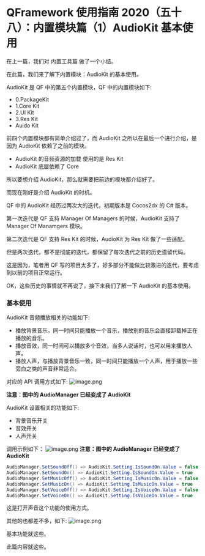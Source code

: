 # QFramework 使用指南 2020（五十八）：内置模块篇（1）AudioKit 基本使用
在上一篇，我们对 内置工具篇 做了一个小结。

在此篇，我们来了解下内置模块：AudioKit 的基本使用。


AudioKit 是 QF 中的第五个内置模块，QF 中的内置模块如下:
* 0.PackageKit
* 1.Core Kit
* 2.UI Kit
* 3.Res Kit
* Auido Kit

前四个内置模块都有简单介绍过了，而 AudioKit 之所以在最后一个进行介绍，是因为 AudioKit 依赖了之前的模块。
* AudioKit 的音频资源的加载 使用的是 Res Kit
* AudioKit 底层依赖了 Core

所以要想介绍 AudioKit，那么就需要把前边的模块都介绍好了。

而现在刚好是介绍 AudioKit 的时机。

QF 中的 AudioKit 经历过两次大的迭代，初期版本是 Cocos2dx 的 C# 版本。

第一次迭代是 QF 支持 Manager Of Managers 的时候，AudioKit 支持了 Manager Of Manamgers 模块。

第二次迭代是 QF 支持 Res Kit 的时候，AudioKit 为 Res Kit 做了一些适配。

但是两次迭代，都不是彻底的迭代，都保留了每次迭代之前的历史遗留代码。

这是因为，笔者用 QF 写的项目太多了，好多部分不能做比较激进的迭代，要考虑到以前的项目正常运行。

OK，这些历史的事情就不再说了，接下来我们了解一下 AudioKit 的基本使用。

### 基本使用
AudioKit 音频播放相关的功能如下:
* 播放背景音乐，同一时间只能播放一个音乐，播放别的音乐会直接卸载掉正在播放的音乐。
* 播放音效，同一时间可以播放多个音效，当多人说话时，也可以用来播放人声。
* 播放人声，与播放背景音乐一致，同一时间只能播放一个人声，用于播放一些旁白之类的声音非常适合。

对应的 API 调用方式如下:
![image.png](http://file.liangxiegame.com/4fdb0900-8950-45c6-8f32-1d64051e04ee.png)

**注意：图中的 AudioManager 已经变成了 AudioKit**

AudioKit 设置相关的功能如下:
* 背景音乐开关
* 音效开关
* 人声开关

调用示例如下：
![image.png](http://file.liangxiegame.com/759c9549-07b0-4fcd-8e6e-2402fe1c2891.png)
**注意：图中的 AudioManager 已经变成了 AudioKit**
```c#
AudioManager.SetSoundOff() => AudioKit.Setting.IsSoundOn.Value = false
AudioManager.SetSoundOn() => AudioKit.Setting.IsSoundOn.Value = true
AudioManager.SetMusicOff() => AudioKit.Setting.IsMusicOn.Value = false
AudioManager.SetMusicOn() => AudioKit.Setting.IsMusicOn.Value = true
AudioManager.SetVoiceOff() => AudioKit.Setting.IsVoiceOn.Value = false
AudioManager.SetVoiceOn() => AudioKit.Setting.IsVoiceOn.Value = true
```
这是打开声音这个功能的使用方式。

其他的也都差不多，如下:
![image.png](http://file.liangxiegame.com/c0830f75-fbdf-4711-a4c3-f267cee60df2.png)

基本功能就这些。

此篇内容就这些。




